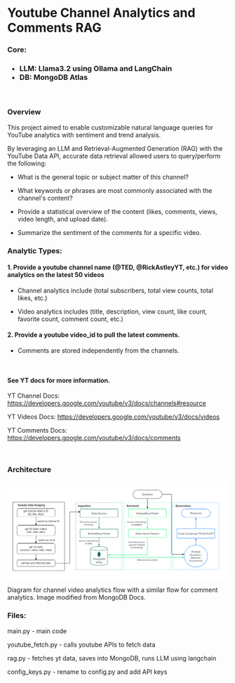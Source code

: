 <h1>Youtube Channel Analytics and Comments RAG </h1>

<h3>Core:<h3>

- LLM: Llama3.2 using Ollama and LangChain</br>
- DB: MongoDB Atlas

</br>
<h3>Overview</h3>
This project aimed to enable customizable natural language queries for YouTube analytics with sentiment and trend analysis.

By leveraging an LLM and Retrieval-Augmented Generation (RAG) with the YouTube Data API, accurate data retrieval allowed users to query/perform the following:

- What is the general topic or subject matter of this channel?

- What keywords or phrases are most commonly associated with the channel's content?

- Provide a statistical overview of the content (likes, comments, views, video length, and upload date).

- Summarize the sentiment of the comments for a specific video.


<h3>Analytic Types:</h3>

<h4>1. Provide a youtube channel name (@TED, @RickAstleyYT, etc.) for video analytics on the latest 50 videos </h4>

- Channel analytics include (total subscribers, total view counts, total likes, etc.)

- Video analytics includes (title, description, view count, like count, favorite count, comment count, etc.)

<h4> 2. Provide a youtube video_id to pull the latest comments. </h4>

- Comments are stored independently from the channels.

</br>
<h4>See YT docs for more information.</h4>

YT Channel Docs: https://developers.google.com/youtube/v3/docs/channels#resource

YT Videos Docs: https://developers.google.com/youtube/v3/docs/videos

YT Comments Docs: https://developers.google.com/youtube/v3/docs/comments

</br>
<h3>Architecture</h3>

![alt text](rag-diagram.png)

Diagram for channel video analytics flow with a similar flow for comment analytics.
Image modified from MongoDB Docs.

<h3>Files:</h3>

main.py - main code

youtube_fetch.py - calls youtube APIs to fetch data

rag.py - fetches yt data, saves into MongoDB, runs LLM using langchain

config_keys.py - rename to config.py and add API keys
